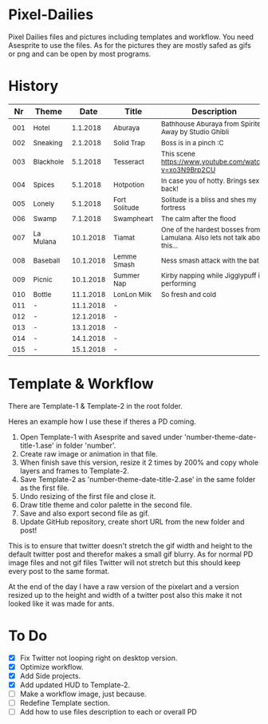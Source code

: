 # Pixel-Dailies
Pixel Dailies files and pictures including templates and workflow.
You need Asesprite to use the files. As for the pictures they are mostly safed as gifs or png and can be open by most programs.

# History
| Nr  | Theme | Date  | Title | Description | Time | URL |
| ------------- | ------------- | ------------- | ------------- | ------------- | ------------- | ------------- |
| <sub>001</sub> | <sub>Hotel</sub> | <sub>1.1.2018</sub> | <sub>Aburaya</sub> | <sub>Bathhouse Aburaya from Spirited Away by Studio Ghibli</sub> | <sub>+3h</sub> | <sub>https://twitter.com/ErisTubo/status/947912868627918849</sub>
| <sub>002</sub> | <sub>Sneaking</sub> | <sub>2.1.2018</sub> | <sub>Solid Trap</sub> | <sub>Boss is in a pinch :C</sub> | <sub>3h</sub> | <sub>https://twitter.com/ErisTubo/status/948332650326102017</sub>
| <sub>003</sub> | <sub>Blackhole</sub> | <sub>5.1.2018</sub> | <sub>Tesseract</sub> | <sub>This scene https://www.youtube.com/watch?v=xo3N9Brp2CU</sub> | <sub>-5h</sub> | <sub>https://twitter.com/ErisTubo/status/949072981581582337</sub>
| <sub>004</sub> | <sub>Spices</sub> | <sub>5.1.2018</sub> | <sub>Hotpotion</sub> | <sub>In case you of hotty. Brings sexy back!</sub> | <sub>-2h</sub> | <sub>https://twitter.com/ErisTubo/status/949119157303472128</sub>
| <sub>005</sub> | <sub>Lonely</sub> | <sub>5.1.2018</sub> | <sub>Fort Solitude</sub> | <sub>Solitude is a bliss and shes my fortress</sub> | <sub>-2h</sub> | <sub>https://twitter.com/ErisTubo/status/949395135200153601</sub>
| <sub>006</sub> | <sub>Swamp</sub> | <sub>7.1.2018</sub> | <sub>Swampheart</sub> | <sub>The calm after the flood</sub> | <sub>+3h</sub> | <sub>https://twitter.com/ErisTubo/status/949852694327496704</sub>
| <sub>007</sub> | <sub>La Mulana</sub> | <sub>10.1.2018</sub> | <sub>Tiamat</sub> | <sub>One of the hardest bosses from Lamulana. Also lets not talk about this...</sub> | <sub>3h</sub> | <sub>https://twitter.com/ErisTubo/status/950870299012157442</sub>
| <sub>008</sub> | <sub>Baseball</sub> | <sub>10.1.2018</sub> | <sub>Lemme Smash</sub> | <sub>Ness smash attack with the bat</sub> | <sub>-4h</sub> | <sub>https://twitter.com/ErisTubo/status/950952336284946432</sub>
| <sub>009</sub> | <sub>Picnic</sub> | <sub>10.1.2018</sub> | <sub>Summer Nap</sub> | <sub>Kirby napping while Jigglypuff is performing</sub> | <sub>1h</sub> | <sub>https://twitter.com/ErisTubo/status/950993324877516800</sub>
| <sub>010</sub> | <sub>Bottle</sub> | <sub>11.1.2018</sub> | <sub>LonLon Milk</sub> | <sub>So fresh and cold</sub> | <sub>-4h</sub> | <sub>https://twitter.com/ErisTubo/status/951239664635138054</sub>
| <sub>011</sub> | <sub>-</sub> | <sub>11.1.2018</sub> | <sub>-</sub> | <sub></sub> | <sub>0h</sub> | <sub></sub>
| <sub>012</sub> | <sub>-</sub> | <sub>12.1.2018</sub> | <sub>-</sub> | <sub></sub> | <sub>0h</sub> | <sub></sub>
| <sub>013</sub> | <sub>-</sub> | <sub>13.1.2018</sub> | <sub>-</sub> | <sub></sub> | <sub>0h</sub> | <sub></sub>
| <sub>014</sub> | <sub>-</sub> | <sub>14.1.2018</sub> | <sub>-</sub> | <sub></sub> | <sub>0h</sub> | <sub></sub>
| <sub>015</sub> | <sub>-</sub> | <sub>15.1.2018</sub> | <sub>-</sub> | <sub></sub> | <sub>0h</sub> | <sub></sub>

# Template & Workflow
There are Template-1 & Template-2 in the root folder.

Heres an example how I use these if theres a PD coming.
1. Open Template-1 with Asesprite and saved under 'number-theme-date-title-1.ase' in folder 'number'.
2. Create raw image or animation in that file.
3. When finish save this version, resize it 2 times by 200% and copy whole layers and frames to Template-2.
4. Save Template-2 as 'number-theme-date-title-2.ase' in the same folder as the first file.
5. Undo resizing of the first file and close it.
6. Draw title theme and color palette in the second file.
7. Save and also export second file as gif.
8. Update GitHub repository, create short URL from the new folder and post!

This is to ensure that twitter doesn't stretch the gif width and height to the default twitter post and therefor makes a small gif blurry.
As for normal PD image files and not gif files Twitter will not stretch but this should keep every post to the same format.

At the end of the day I have a raw version of the pixelart and a version resized up to the height and width of a twitter post also this make it not looked like it was made for ants.

# To Do
- [x] Fix Twitter not looping right on desktop version.
- [x] Optimize workflow.
- [x] Add Side projects.
- [x] Add updated HUD to Template-2.
- [ ] Make a workflow image, just because.
- [ ] Redefine Template section.
- [ ] Add how to use files description to each or overall PD
